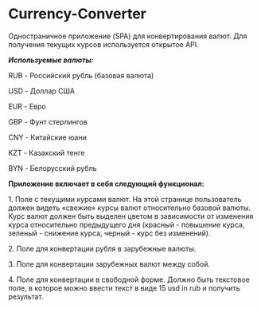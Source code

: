 # Currency-Converter

Одностраничное приложение (SPA) для конвертирования валют. Для получения текущих курсов используется открытое API.

_**Используемые валюты:**_

RUB - Российский рубль (базовая валюта)

USD - Доллар США

EUR - Евро

GBP - Фунт стерлингов

CNY - Китайские юани

KZT - Казахский тенге

BYN - Белорусский рубль

**Приложение включает в себя следующий функционал:**

1\. Поле с текущими курсами валют. На этой странице пользователь должен видеть «свежие» курсы валют относительно базовой валюты. Курс валют должен быть выделен цветом в зависимости от изменения курса относительно предыдущего дня (красный - повышение курса, зеленый - снижение курса, черный - курс без изменений).

2\. Поле для конвертации рубля в зарубежные валюты.

3\. Поле для конвертации зарубежных валют между собой.

4\. Поле для конвертации в свободной форме. Должно быть текстовое поле, в которое можно ввести текст в виде 15 usd in rub и получить результат.
